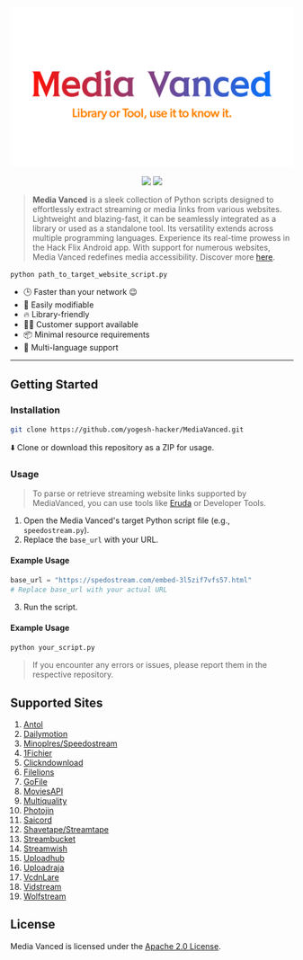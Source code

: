 <p align="center">
  <a href="https://yogesh-hacker.github.io/yogesh-hacker/App/" target="_blank" rel="noopener noreferrer">
    <img width="550" src="README/banner.png" alt="MediaVanced Banner" />
  </a>
</p>

<p align="center">
  <img src='https://img.shields.io/badge/License-Apache%202.0-brightgreen?style=for-the-badge&logo=apache&logoColor=red' />
  <img src="https://img.shields.io/badge/Python-FFD43B?style=for-the-badge&logo=python&logoColor=blue"/>
</p>

> **Media Vanced** is a sleek collection of Python scripts designed to effortlessly extract streaming or media links from various websites. Lightweight and blazing-fast, it can be seamlessly integrated as a library or used as a standalone tool. Its versatility extends across multiple programming languages. Experience its real-time prowess in the Hack Flix Android app. With support for numerous websites, Media Vanced redefines media accessibility. Discover more [here](https://yogesh-hacker.github.io/yogesh-hacker/App).

```bash
python path_to_target_website_script.py
```

* 🕒 Faster than your network 😉
* 💪 Easily modifiable
* 🔥 Library-friendly
* 👨‍💻 Customer support available
* 📦 Minimal resource requirements
* 👫 Multi-language support

---

## Getting Started

### Installation

```bash
git clone https://github.com/yogesh-hacker/MediaVanced.git
```

⬇️ Clone or download this repository as a ZIP for usage.

### Usage

> To parse or retrieve streaming website links supported by MediaVanced, you can use tools like [Eruda](https://github.com/liriliri/eruda) or Developer Tools.

1. Open the Media Vanced's target Python script file (e.g., `speedostream.py`).
2. Replace the `base_url` with your URL.

#### Example Usage

```python
base_url = "https://spedostream.com/embed-3l5zif7vfs57.html"
# Replace base_url with your actual URL
```

3. Run the script.

#### Example Usage

```bash
python your_script.py
```

> If you encounter any errors or issues, please report them in the respective repository.

## Supported Sites
1. [Antol](https://antol307vvk.com)
2. [Dailymotion](https://www.dailymotion.com)
3. [Minoplres/Speedostream](https://minoplres.xyz)
4. [1Fichier](https://1fichier.com)
5. [Clickndownload](https://clickndownload.link)
6. [Filelions](https://filelions.site)
7. [GoFile](https://gofile.io)
8. [MoviesAPI](https://w1.moviesapi.club)
9. [Multiquality](https://swift.multiquality.click)
10. [Photojin](https://photojin.one)
11. [Saicord](https://saicord.com)
12. [Shavetape/Streamtape](https://shavetape.cash)
13. [Streambucket](https://streambucket.net)
14. [Streamwish](https://streamwish.to)
15. [Uploadhub](https://uploadhub.wf)
16. [Uploadraja](https://uploadraja.com/)
17. [VcdnLare](https://ww4.vcdnlare.com)
18. [Vidstream](https://vidstreamnew.xyz)
19. [Wolfstream](https://wolfstream.tv)

## License

Media Vanced is licensed under the [Apache 2.0 License](https://github.com/yogesh-hacker/MediaVanced/blob/main/LICENSE).
